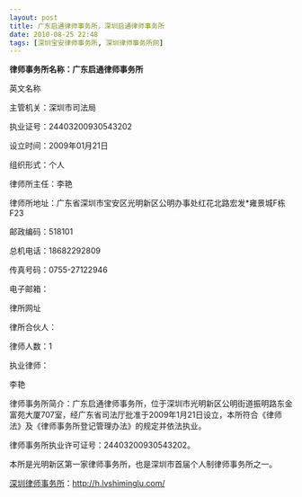 ```yaml
---
layout: post
title: 广东启通律师事务所，深圳启通律师事务所
date: 2010-08-25 22:48
tags: [深圳宝安律师事务所, 深圳律师事务所网]
---
```

<strong>律师事务所名称：广东启通律师事务所</strong>

英文名称

主管机关：深圳市司法局

执业证号：24403200930543202

设立时间：2009年01月21日

组织形式：个人

律师所主任：李艳

律师所地址：广东省深圳市宝安区光明新区公明办事处红花北路宏发*雍景城F栋F23

邮政编码：518101

总机电话：18682292809

传真号码：0755-27122946

电子邮箱：

律所网址

律所合伙人：

律师人数：1

执业律师：

李艳

律师事务所简介：广东启通律师事务所，位于深圳市光明新区公明街道振明路东金富苑大厦707室，经广东省司法厅批准于2009年1月21日设立，本所符合《律师法》及《律师事务所登记管理办法》的规定并依法执业。

律师事务所执业许可证号：24403200930543202。

本所是光明新区第一家律师事务所，也是深圳市首届个人制律师事务所之一。



<a href="http://h.lvshiminglu.com/">深圳律师事务所</a>：<a href="http://h.lvshiminglu.com/">http://h.lvshiminglu.com/</a>

